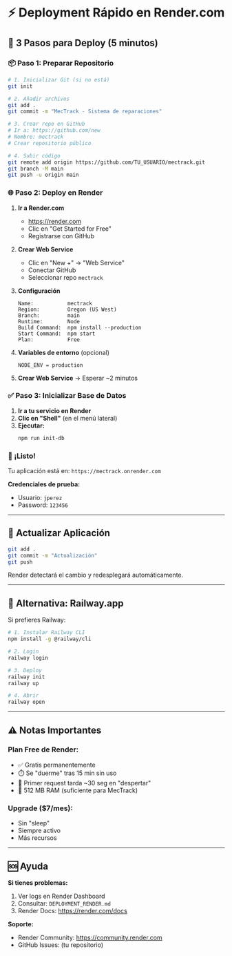 # ⚡ Deployment Rápido en Render.com

## 🚀 3 Pasos para Deploy (5 minutos)

### 📦 Paso 1: Preparar Repositorio

```bash
# 1. Inicializar Git (si no está)
git init

# 2. Añadir archivos
git add .
git commit -m "MecTrack - Sistema de reparaciones"

# 3. Crear repo en GitHub
# Ir a: https://github.com/new
# Nombre: mectrack
# Crear repositorio público

# 4. Subir código
git remote add origin https://github.com/TU_USUARIO/mectrack.git
git branch -M main
git push -u origin main
```

### 🌐 Paso 2: Deploy en Render

1. **Ir a Render.com**
   - https://render.com
   - Clic en "Get Started for Free"
   - Registrarse con GitHub

2. **Crear Web Service**
   - Clic en "New +" → "Web Service"
   - Conectar GitHub
   - Seleccionar repo `mectrack`

3. **Configuración**
   ```
   Name:           mectrack
   Region:         Oregon (US West)
   Branch:         main
   Runtime:        Node
   Build Command:  npm install --production
   Start Command:  npm start
   Plan:           Free
   ```

4. **Variables de entorno** (opcional)
   ```
   NODE_ENV = production
   ```

5. **Crear Web Service** → Esperar ~2 minutos

### ✅ Paso 3: Inicializar Base de Datos

1. **Ir a tu servicio en Render**
2. **Clic en "Shell"** (en el menú lateral)
3. **Ejecutar:**
   ```bash
   npm run init-db
   ```

### 🎉 ¡Listo!

Tu aplicación está en: `https://mectrack.onrender.com`

**Credenciales de prueba:**
- Usuario: `jperez`
- Password: `123456`

---

## 🔄 Actualizar Aplicación

```bash
git add .
git commit -m "Actualización"
git push
```

Render detectará el cambio y redesplegará automáticamente.

---

## 📱 Alternativa: Railway.app

Si prefieres Railway:

```bash
# 1. Instalar Railway CLI
npm install -g @railway/cli

# 2. Login
railway login

# 3. Deploy
railway init
railway up

# 4. Abrir
railway open
```

---

## ⚠️ Notas Importantes

### Plan Free de Render:
- ✅ Gratis permanentemente
- ⏱️ Se "duerme" tras 15 min sin uso
- 🔄 Primer request tarda ~30 seg en "despertar"
- 💾 512 MB RAM (suficiente para MecTrack)

### Upgrade ($7/mes):
- Sin "sleep"
- Siempre activo
- Más recursos

---

## 🆘 Ayuda

**Si tienes problemas:**
1. Ver logs en Render Dashboard
2. Consultar: `DEPLOYMENT_RENDER.md`
3. Render Docs: https://render.com/docs

**Soporte:**
- Render Community: https://community.render.com
- GitHub Issues: (tu repositorio)

